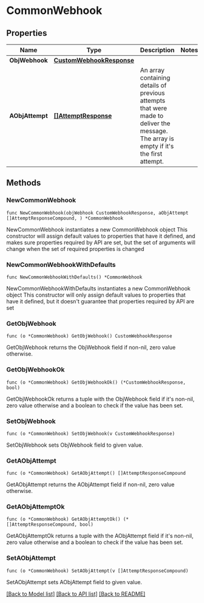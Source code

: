 # CommonWebhook

## Properties

Name | Type | Description | Notes
------------ | ------------- | ------------- | -------------
**ObjWebhook** | [**CustomWebhookResponse**](CustomWebhookResponse.md) |  | 
**AObjAttempt** | [**[]AttemptResponse**](AttemptResponse.md) | An array containing details of previous attempts that were made to deliver the message. The array is empty if it&#39;s the first attempt. | 

## Methods

### NewCommonWebhook

`func NewCommonWebhook(objWebhook CustomWebhookResponse, aObjAttempt []AttemptResponseCompound, ) *CommonWebhook`

NewCommonWebhook instantiates a new CommonWebhook object
This constructor will assign default values to properties that have it defined,
and makes sure properties required by API are set, but the set of arguments
will change when the set of required properties is changed

### NewCommonWebhookWithDefaults

`func NewCommonWebhookWithDefaults() *CommonWebhook`

NewCommonWebhookWithDefaults instantiates a new CommonWebhook object
This constructor will only assign default values to properties that have it defined,
but it doesn't guarantee that properties required by API are set

### GetObjWebhook

`func (o *CommonWebhook) GetObjWebhook() CustomWebhookResponse`

GetObjWebhook returns the ObjWebhook field if non-nil, zero value otherwise.

### GetObjWebhookOk

`func (o *CommonWebhook) GetObjWebhookOk() (*CustomWebhookResponse, bool)`

GetObjWebhookOk returns a tuple with the ObjWebhook field if it's non-nil, zero value otherwise
and a boolean to check if the value has been set.

### SetObjWebhook

`func (o *CommonWebhook) SetObjWebhook(v CustomWebhookResponse)`

SetObjWebhook sets ObjWebhook field to given value.


### GetAObjAttempt

`func (o *CommonWebhook) GetAObjAttempt() []AttemptResponseCompound`

GetAObjAttempt returns the AObjAttempt field if non-nil, zero value otherwise.

### GetAObjAttemptOk

`func (o *CommonWebhook) GetAObjAttemptOk() (*[]AttemptResponseCompound, bool)`

GetAObjAttemptOk returns a tuple with the AObjAttempt field if it's non-nil, zero value otherwise
and a boolean to check if the value has been set.

### SetAObjAttempt

`func (o *CommonWebhook) SetAObjAttempt(v []AttemptResponseCompound)`

SetAObjAttempt sets AObjAttempt field to given value.



[[Back to Model list]](../README.md#documentation-for-models) [[Back to API list]](../README.md#documentation-for-api-endpoints) [[Back to README]](../README.md)


